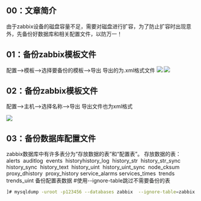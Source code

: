 ## 00：文章简介

由于zabbix设备的磁盘容量不足，需要对磁盘进行扩容，为了防止扩容时出现意外，先备份好数据库和相关配置文件，以防万一！


<!-- more -->



## 01：备份zabbix模板文件

配置-->模板-->选择要备份的模板-->导出
导出的为.xml格式文件
![](https://image.lichunpeng.cn/mweb-linux98/2021/10/27/16353330713642.jpg)
![](https://image.lichunpeng.cn/mweb-linux98/2021/10/27/16353330778754.jpg)


## 02：备份zabbix模板文件

配置-->主机-->选择名称-->导出
导出文件也为xml格式

![](https://image.lichunpeng.cn/mweb-linux98/2021/10/27/16353331029600.jpg)

## 03：备份数据库配置文件

zabbix数据库中有许多表分为“存放数据的表”和“配置表”。
存放数据的表：
alerts 
auditlog 
events 
historyhistory_log 
history_str 
history_str_sync 
history_sync 
history_text 
history_uint 
history_uint_sync 
node_cksum 
proxy_dhistory 
proxy_history
service_alarms
services_times 
trends 
trends_uint
备份配置表数据
#使用--ignore-table跳过不需要备份的表
```bash
]# mysqldump -uroot -p123456 --databases zabbix  --ignore-table=zabbix.alerts --ignore-table=zabbix.auditlog  --ignore-table=zabbix.events  --ignore-table=zabbix.history  --ignore-table=zabbix.history_log --ignore-table=zabbix.str --ignore-table=zabbix.str_sync  --ignore-table=zabbix.sync  --ignore-table=zabbix.text --ignore-table=zabbix.uint  --ignore-table=zabbix.uint_sync  --ignore-table=zabbix.node_cksum  --ignore-table=zabbix.proxy_dhistory --ignore-table=zabbix.proxy_history --ignore-table=zabbix.service_alarms --ignore-table=zabbix.services_times --ignore-table=zabbix.trends --ignore-table=zabbix.trends_uint > zabbix_config.sql
```